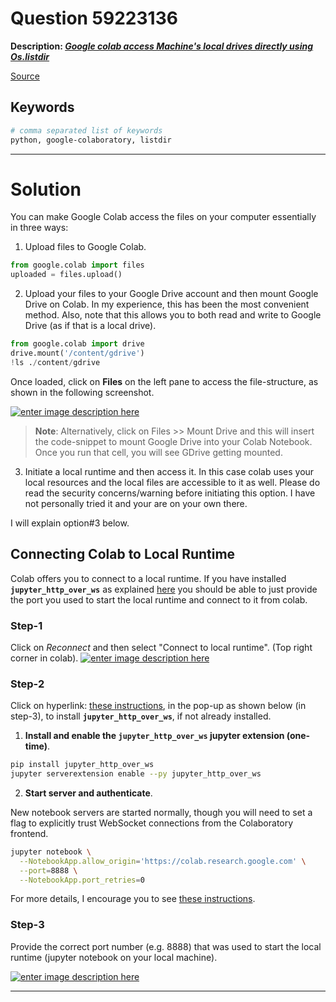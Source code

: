 # Question 59223136

**Description: [_Google colab access Machine's local drives directly using Os.listdir_][#Q]**

[Source][#Q]

[#Q]: https://stackoverflow.com/questions/59223136/

## Keywords

```bash
# comma separated list of keywords
python, google-colaboratory, listdir
```

---

# Solution

You can make Google Colab access the files on your computer essentially in three ways:  

1. Upload files to Google Colab.

```python
from google.colab import files
uploaded = files.upload()
```

2. Upload your files to your Google Drive account and then mount Google Drive on Colab. In my experience, this has been the most convenient method. Also, note that this allows you to both read and write to Google Drive (as if that is a local drive). 

```python
from google.colab import drive
drive.mount('/content/gdrive')
!ls ./content/gdrive
```

Once loaded, click on **Files** on the left pane to access the file-structure, as shown in the following screenshot.  

[![enter image description here][1]][1]

>**Note**: Alternatively, click on Files >> Mount Drive and this will insert the code-snippet to mount Google Drive into your Colab Notebook. Once you run that cell, you will see GDrive getting mounted.  

3. Initiate a local runtime and then access it. In this case colab uses your local resources and the local files are accessible to it as well. Please do read the security concerns/warning before initiating this option. I have not personally tried it and your are on your own there.  

I will explain option#3 below.

## Connecting Colab to Local Runtime

Colab offers you to connect to a local runtime. If you have installed **`jupyter_http_over_ws`** as explained [here](https://research.google.com/colaboratory/local-runtimes.html) you should be able to just provide the port you used to start the local runtime and connect to it from colab. 

### Step-1

Click on _Reconnect_ and then select "Connect to local runtime". (Top right corner in colab). 
[![enter image description here][2]][2]

### Step-2

Click on hyperlink: [these instructions](https://research.google.com/colaboratory/local-runtimes.html), in the pop-up as shown below (in step-3), to install **`jupyter_http_over_ws`**, if not already installed. 

1. **Install and enable the `jupyter_http_over_ws` jupyter extension (one-time)**.

```sh
pip install jupyter_http_over_ws
jupyter serverextension enable --py jupyter_http_over_ws
```

2. **Start server and authenticate**.

New notebook servers are started normally, though you will need to set a flag to explicitly trust WebSocket connections from the Colaboratory frontend.

```sh
jupyter notebook \
  --NotebookApp.allow_origin='https://colab.research.google.com' \
  --port=8888 \
  --NotebookApp.port_retries=0
```

For more details, I encourage you to see [these instructions](https://research.google.com/colaboratory/local-runtimes.html).  

### Step-3

Provide the correct port number (e.g. 8888) that was used to start the local runtime (jupyter notebook on your local machine).

[![enter image description here][3]][3]

  [1]: https://i.stack.imgur.com/Bst2V.png
  [2]: https://i.stack.imgur.com/YYZY5.png
  [3]: https://i.stack.imgur.com/2T9hS.png

---
